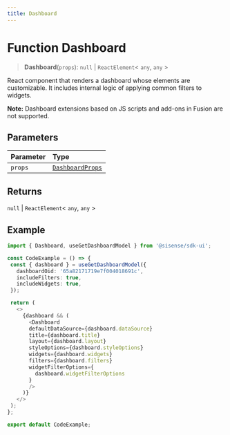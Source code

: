 ```yaml
---
title: Dashboard
---
```


# Function Dashboard <Badge type="fusionEmbed" text="Fusion Embed" /> <Badge type="alpha" text="Alpha" />

> **Dashboard**(`props`): `null` \| `ReactElement`\< `any`, `any` \>

React component that renders a dashboard whose elements are customizable. It includes internal logic of applying common filters to widgets.

**Note:** Dashboard extensions based on JS scripts and add-ons in Fusion are not supported.

## Parameters

| Parameter | Type |
| :------ | :------ |
| `props` | [`DashboardProps`](../interfaces/interface.DashboardProps.md) |

## Returns

`null` \| `ReactElement`\< `any`, `any` \>

## Example

```ts
import { Dashboard, useGetDashboardModel } from '@sisense/sdk-ui';

const CodeExample = () => {
 const { dashboard } = useGetDashboardModel({
   dashboardOid: '65a82171719e7f004018691c',
   includeFilters: true,
   includeWidgets: true,
 });

 return (
   <>
     {dashboard && (
       <Dashboard
       defaultDataSource={dashboard.dataSource}
       title={dashboard.title}
       layout={dashboard.layout}
       styleOptions={dashboard.styleOptions}
       widgets={dashboard.widgets}
       filters={dashboard.filters}
       widgetFilterOptions={
         dashboard.widgetFilterOptions
       }
       />
     )}
   </>
 );
};

export default CodeExample;
```
